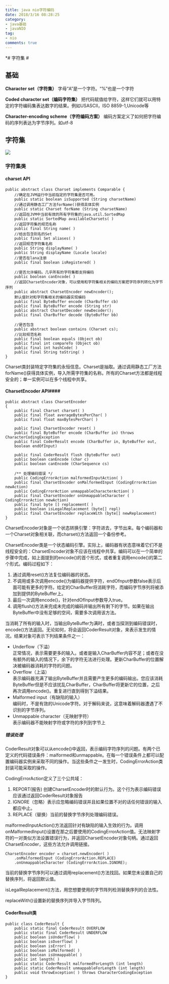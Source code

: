 ```yaml
---
title: java nio字符编码
date: 2018/3/16 08:28:25
category:
- java基础
- javaNIO
tag:
- nio 
comments: true  
---
```


*# 字符集 #
## 基础 ##
**Character set（字符集）** 字母“A”是一个字符。“%”也是一个字符

**Coded character set（编码字符集）** 把代码赋值给字符，这样它们就可以用特定的字符编码集表达数字的结果。例如USASCII，ISO 8859-1,Unicode等

**Character-encoding scheme（字符编码方案）** 编码方案定义了如何把字符编码的序列表达为字节序列。如utf-8

## 字符集 ##
![](http://i.imgur.com/26K4BO2.jpg)
### 字符集类 ###
#### charset API ####
	public abstract class Charset implements Comparable {
		//确定在JVM运行中当前指定的字符集是否可用。
		public static boolean isSupported (String charsetName) 
		//通过调用静态工厂方法forName()获得具体实例
		public static Charset forName (String charsetName)
		//返回在JVM中当前有效的所有字符集的java.util.SortedMap
		public static SortedMap availableCharsets( )
		//返回字符集的规范名称
		public final String name( )
		//给出包含别名的Set
		public final Set aliases( )
		//返回规范字符集名称
		public String displayName( )
		public String displayName (Locale locale)
		//是否在lana注册
		public final boolean isRegistered( )
		
		//是否允许编码。几乎所有的字符集都支持编码
		public boolean canEncode( )
		//返回CharsetEncoder对象，可以使用和字符集相关的编码方案把字符序列转化为字节序列
		public abstract CharsetEncoder newEncoder();
		默认值针对和字符集相关的编码器实现编码
		public final ByteBuffer encode (CharBuffer cb)
		public final ByteBuffer encode (String str)
		public abstract CharsetDecoder newDecoder();
		public final CharBuffer decode (ByteBuffer bb)

		//是否包含
		public abstract boolean contains (Charset cs);
		//比较规范名称
		public final boolean equals (Object ob)
		public final int compareTo (Object ob)
		public final int hashCode( )
		public final String toString( ) 
	}

Charset类封装特定字符集的永恒信息。Charset是抽取。通过调用静态工厂方法forName()获得具体实例，导入所需字符集的名称。所有的Charset方法都是线程安全的；单一实例可以在多个线程中共享。

#### CharsetEncoder API####
	public abstract class CharsetEncoder
	{
		public final Charset charset( )
		public final float averageBytesPerChar( )
		public final float maxBytesPerChar( )

		public final CharsetEncoder reset( )
		public final ByteBuffer encode (CharBuffer in) throws	CharacterCodingException
		public final CoderResult encode (CharBuffer in, ByteBuffer out,
		boolean endOfInput)

		public final CoderResult flush (ByteBuffer out)
		public boolean canEncode (char c)
		public boolean canEncode (CharSequence cs)
		
		/** 处理编码错误 */
		public CodingErrorAction malformedInputAction( )
		public final CharsetEncoder onMalformedInput (CodingErrorAction	newAction)
		public CodingErrorAction unmappableCharacterAction( )
		public final CharsetEncoder onUnmappableCharacter (	CodingErrorAction newAction)
		public final byte [] replacement( )
		public boolean isLegalReplacement (byte[] repl)
		public final CharsetEncoder replaceWith (byte[] newReplacement)
	}
		
CharsetEncoder对象是一个状态转换引擎：字符进去，字节出来。每个编码器和一个Charset对象相关联，而charset()方法返回一个备份参考。

CharsetEncoder类是一个状态编码引擎。实际上，编码器有状态意味着它们不是线程安全的：CharsetEncoder对象不应该在线程中共享。编码可以在一个简单的步骤中完成，如上面提到的encode()的首个形式，或者重复调用encode()的第二个形式。编码过程如下：

1. 通过调用reset()方法复位编码器的状态。
2. 不调用或多次调用encode()为编码器提供字符，endOfnput参数false表示后面可能有更多的字符。给定的CharBuffer将消耗字符，而编码字节序列将被添加到提供的ByteBuffer上。
3. 最后一次调用encode()，针对endOfInput参数导入true。
4. 调用flush()方法来完成未完成的编码并输出所有剩下的字节。如果在输出ByteBuffer中没有足够的空间，需要多次调用该方法。

当消耗了所有的输入时，当输出ByteBuffer为满时，或者当探测到编码错误时，encode()方法返回。无论如何，将会返回CoderResult对象，来表示发生的情况。结果对象可表示下列结果条件之一：

- Underflow（下溢）<br>
正常情况，表示需要更多的输入。或者是输入CharBuffer内容不足；或者在没有额外的输入的情况下，余下的字符无法进行处理。更新CharBuffer的位置解决被编码器消耗的字符的问题。
- Overflow（上溢）<br>
表示编码器充满了输出ByteBuffer并且需要产生更多的编码输出。您应该消耗ByteBuffer但是不应该扰乱CharBuffer，CharBuffer将更新它的位置，之后再次调用encode()。重复进行直到得到下溢结果。
- Malformed input（有缺陷的输入）<br>
编码时，不是有效的Unicode字符。对于解码来说，这意味着解码器遭遇了不识别的字节序列。
- Unmappable character（无映射字符）<br>
表示编码器不能映射字符或字符的序列到字节上

##### 错误处理 #####
CoderResult对象可以从encode()中返回，表示编码字符序列的问题。有两个已定义的代码错误条件：malformed和unmappable。在每一个错误条件上都可以配置编码器实例来采取不同的操作。当这些条件之一发生时，CodingErrorAction类封装可能采取的操作。

CodingErrorAction定义了三个公共域：

1. REPORT(报告)
创建CharsetEncoder时的默认行为。这个行为表示编码错误应该通过返回CoderResult对象报告<br>
2. IGNORE（忽略）表示应忽略编码错误并且如果位置不对的话任何错误的输入都应中止。
3. REPLACE（替换）当前的替换字节序列处理编码错误。

malformedInputAction()方法返回针对有缺陷的输入生效的行为。调用onMalformedInput()设置在那之后要使用的CodingErrorAction值。无法映射字符的一对类似方法设置错误行为，并返回CharsetEncoder对象句柄。通过返回CharsetEncoder，这些方法允许调用链接。

	CharsetEncoder encoder = charset.newEncoder( )
		.onMalformedInput (CodingErrorAction.REPLACE)
		.onUnmappableCharacter (CodingErrorAction.IGNORE);

当前的替换字节序列可以通过调用replacement()方法找回。如果您未设置自己的替换序列，将返回默认值。

isLegalReplacement()方法，用您想要使用的字节阵列检测替换序列的合法性。

replaceWith()设置新的替换序列并导入字节阵列。


#### CoderResult类 ####
	public class CoderResult {
		public static final CoderResult OVERFLOW
		public static final CoderResult UNDERFLOW
		public boolean isUnderflow( )
		public boolean isOverflow( )
		public boolean isError( )
		public boolean isMalformed( )
		public boolean isUnmappable( )
		public int length( )
		public static CoderResult malformedForLength (int length)
		public static CoderResult unmappableForLength (int length)
		public void throwException( ) throws CharacterCodingException
	}

